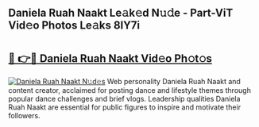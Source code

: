 ## Daniela Ruah Naakt Le𝚊k𝚎d N𝚞𝚍e - Part-ViT Vid𝚎o Photos Le𝚊ks 8lY7i

# <h2><a href="http://fbax0pl.evod.top/?m=Daniela+Ruah+Naakt">🔗 👉🔴 Daniela Ruah Naakt Vid𝚎o Ph𝚘t𝚘s</a></h2>

[![Daniela Ruah Naakt N𝚞d𝚎s](https://i.imgur.com/8V9OHl7.gif)](http://fbax0pl.evod.top/?m=Daniela+Ruah+Naakt)
Web personality Daniela Ruah Naakt and content creator, acclaimed for posting dance and lifestyle themes through popular dance challenges and brief vlogs. Leadership qualities Daniela Ruah Naakt are essential for public figures to inspire and motivate their followers. 
